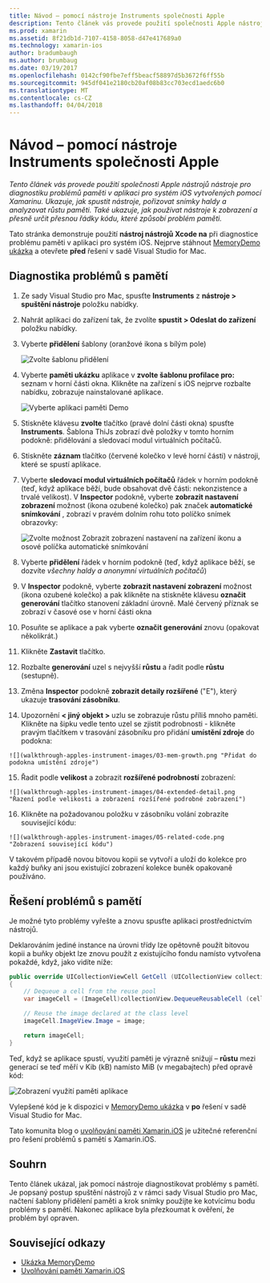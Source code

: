 ```yaml
---
title: Návod – pomocí nástroje Instruments společnosti Apple
description: Tento článek vás provede použití společnosti Apple nástrojů nástroje pro diagnostiku problémů paměti v aplikaci pro systém iOS vytvořených pomocí Xamarinu. Ukazuje, jak spustit nástroje, pořizovat snímky haldy a analyzovat růstu paměti. Také ukazuje, jak používat nástroje k zobrazení a přesně určit přesnou řádky kódu, které způsobí problém paměti.
ms.prod: xamarin
ms.assetid: 8f21db1d-7107-4158-8058-d47e417689a0
ms.technology: xamarin-ios
author: bradumbaugh
ms.author: brumbaug
ms.date: 03/19/2017
ms.openlocfilehash: 0142cf90fbe7eff5beacf58897d5b3672f6ff55b
ms.sourcegitcommit: 945df041e2180cb20af08b83cc703ecd1aedc6b0
ms.translationtype: MT
ms.contentlocale: cs-CZ
ms.lasthandoff: 04/04/2018
---
```

# <a name="walkthrough---using-apples-instruments-tool"></a>Návod – pomocí nástroje Instruments společnosti Apple

_Tento článek vás provede použití společnosti Apple nástrojů nástroje pro diagnostiku problémů paměti v aplikaci pro systém iOS vytvořených pomocí Xamarinu. Ukazuje, jak spustit nástroje, pořizovat snímky haldy a analyzovat růstu paměti. Také ukazuje, jak používat nástroje k zobrazení a přesně určit přesnou řádky kódu, které způsobí problém paměti._

Tato stránka demonstruje použití **nástroj nástrojů Xcode na** při diagnostice problému paměti v aplikaci pro systém iOS.
Nejprve stáhnout [MemoryDemo ukázka](https://developer.xamarin.com/samples/monotouch/Profiling/MemoryDemo/) a otevřete **před** řešení v sadě Visual Studio for Mac.

## <a name="diagnosing-the-memory-issues"></a>Diagnostika problémů s pamětí

1.  Ze sady Visual Studio pro Mac, spusťte **Instruments** z **nástroje > spuštění nástroje** položku nabídky.
2.  Nahrát aplikaci do zařízení tak, že zvolíte **spustit > Odeslat do zařízení** položku nabídky.
3.  Vyberte **přidělení** šablony (oranžové ikona s bílým pole)

    ![](walkthrough-apples-instrument-images/00-allocations-tempate.png "Zvolte šablonu přidělení")

4.  Vyberte **paměti ukázku** aplikace v **zvolte šablonu profilace pro:** seznam v horní části okna. Klikněte na zařízení s iOS nejprve rozbalte nabídku, zobrazuje nainstalované aplikace.

    ![](walkthrough-apples-instrument-images/01-mem-demo.png "Vyberte aplikaci paměti Demo")

5.  Stiskněte klávesu **zvolte** tlačítko (pravé dolní části okna) spusťte **Instruments**. Šablona ThiJs zobrazí dvě položky v tomto horním podokně: přidělování a sledovací modul virtuálních počítačů.

6.  Stiskněte **záznam** tlačítko (červené kolečko v levé horní části) v nástroji, které se spustí aplikace.

7.  Vyberte **sledovací modul virtuálních počítačů** řádek v horním podokně (teď, když aplikace běží, bude obsahovat dvě části: nekonzistence a trvalé velikost). V **Inspector** podokně, vyberte **zobrazit nastavení zobrazení** možnost (ikona ozubené kolečko) pak značek **automatické snímkování** , zobrazí v pravém dolním rohu toto políčko snímek obrazovky:

    ![](walkthrough-apples-instrument-images/02-auto-snapshot.png "Zvolte možnost Zobrazit zobrazení nastavení na zařízení ikonu a osové políčka automatické snímkování")

8.  Vyberte **přidělení** řádek v horním podokně (teď, když aplikace běží, se dozvíte *všechny haldy a anonymní virtuálních počítačů*)
9.  V **Inspector** podokně, vyberte **zobrazit nastavení zobrazení** možnost (ikona ozubené kolečko) a pak klikněte na stiskněte klávesu **označit generování** tlačítko stanovení základní úrovně. Malé červený příznak se zobrazí v časové ose v horní části okna
10.  Posuňte se aplikace a pak vyberte **označit generování** znovu (opakovat několikrát.)
11.  Klikněte **Zastavit** tlačítko.
12.  Rozbalte **generování** uzel s nejvyšší **růstu** a řadit podle **růstu** (sestupně).
13.  Změna **Inspector** podokně **zobrazit detaily rozšířené** ("E"), který ukazuje **trasování zásobníku**.

14.  Upozornění **< jiný objekt >** uzlu se zobrazuje růstu příliš mnoho paměti. Klikněte na šipku vedle tento uzel se zjistit podrobnosti - klikněte pravým tlačítkem v trasování zásobníku pro přidání **umístění zdroje** do podokna:

    ![](walkthrough-apples-instrument-images/03-mem-growth.png "Přidat do podokna umístění zdroje")

15.  Řadit podle **velikost** a zobrazit **rozšířené podrobností** zobrazení:

    ![](walkthrough-apples-instrument-images/04-extended-detail.png "Řazení podle velikosti a zobrazení rozšířené podrobné zobrazení")

16.  Klikněte na požadovanou položku v zásobníku volání zobrazíte související kódu:

    ![](walkthrough-apples-instrument-images/05-related-code.png "Zobrazení související kódu")

V takovém případě novou bitovou kopii se vytvoří a uloží do kolekce pro každý buňky ani jsou existující zobrazení kolekce buněk opakovaně používáno.

## <a name="resolving-the-memory-issues"></a>Řešení problémů s pamětí

Je možné tyto problémy vyřešte a znovu spusťte aplikaci prostřednictvím nástrojů.

Deklarováním jediné instance na úrovni třídy lze opětovně použít bitovou kopii a buňky objekt lze znovu použít z existujícího fondu namísto vytvořena pokaždé, když, jako vidíte níže:

```csharp
public override UICollectionViewCell GetCell (UICollectionView collectionView, NSIndexPath indexPath)
{
    // Dequeue a cell from the reuse pool
    var imageCell = (ImageCell)collectionView.DequeueReusableCell (cellId, indexPath);

    // Reuse the image declared at the class level
    imageCell.ImageView.Image = image;

    return imageCell;
}
```

Teď, když se aplikace spustí, využití paměti je výrazně snižují – **růstu** mezi generací se teď měří v Kib (kB) namísto MiB (v megabajtech) před opravě kód:

![](walkthrough-apples-instrument-images/06-reduced-memory.png "Zobrazení využití paměti aplikace")

Vylepšené kód je k dispozici v [MemoryDemo ukázka](https://developer.xamarin.com/samples/monotouch/Profiling/MemoryDemo/) v **po** řešení v sadě Visual Studio for Mac.

Tato komunita blog o [uvolňování paměti Xamarin.iOS](https://krumelur.me/2015/04/27/xamarin-ios-the-garbage-collector-and-me/) je užitečné referenční pro řešení problémů s pamětí s Xamarin.iOS.


## <a name="summary"></a>Souhrn

Tento článek ukázal, jak pomocí nástroje diagnostikovat problémy s pamětí.
Je popsaný postup spuštění nástrojů z v rámci sady Visual Studio pro Mac, načtení šablony přidělení paměti a krok snímky použijte ke kotvícímu bodu problémy s pamětí.
Nakonec aplikace byla přezkoumat k ověření, že problém byl opraven.


## <a name="related-links"></a>Související odkazy

- [Ukázka MemoryDemo](https://developer.xamarin.com/samples/monotouch/Profiling/MemoryDemo/)
- [Uvolňování paměti Xamarin.iOS](https://krumelur.me/2015/04/27/xamarin-ios-the-garbage-collector-and-me/)
